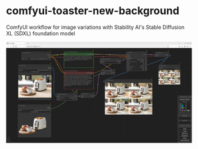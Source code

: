 # comfyui-toaster-new-background
ComfyUI workflow for image variations with Stability AI's Stable Diffusion XL (SDXL) foundation model

![ComfyUI Workflow](./assets/toaster_workflow_halfsize.png)

